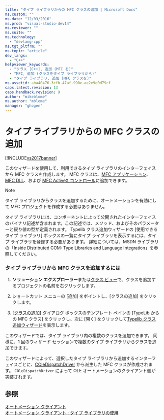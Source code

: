 ```yaml
---
title: "タイプ ライブラリからの MFC クラスの追加 | Microsoft Docs"
ms.custom: ""
ms.date: "12/03/2016"
ms.prod: "visual-studio-dev14"
ms.reviewer: ""
ms.suite: ""
ms.technology: 
  - "devlang-cpp"
ms.tgt_pltfrm: ""
ms.topic: "article"
dev_langs: 
  - "C++"
helpviewer_keywords: 
  - "クラス [C++], 追加 (MFC を)"
  - "MFC, 追加 (クラスをタイプ ライブラリから)"
  - "タイプ ライブラリ, 追加 (MFC クラスを)"
ms.assetid: aba40476-3cfb-47af-990e-ae2e9e0d79cf
caps.latest.revision: 13
caps.handback.revision: 9
author: "mikeblome"
ms.author: "mblome"
manager: "ghogen"
---
```

# タイプ ライブラリからの MFC クラスの追加
[!INCLUDE[vs2017banner](../../assembler/inline/includes/vs2017banner.md)]

このウィザードを使用して、利用できるタイプ ライブラリのインターフェイスから MFC クラスを作成します。  MFC クラスは、[MFC アプリケーション](../../mfc/reference/creating-an-mfc-application.md)、[MFC DLL](../../mfc/reference/creating-an-mfc-dll-project.md)、および [MFC ActiveX コントロール](../../mfc/reference/creating-an-mfc-activex-control.md)に追加できます。  
  
> [!NOTE]
>  タイプ ライブラリからクラスを追加するために、オートメーションを有効にして MFC プロジェクトを作成する必要はありません。  
  
 タイプ ライブラリには、コンポーネントによって公開されたインターフェイスのバイナリ記述が含まれます。この記述では、メソッド、およびそのパラメーターと戻り値の型が定義されます。  Typelib クラス追加ウィザードの \[使用できるタイプ ライブラリ\] ボックスの一覧にタイプ ライブラリを表示するには、タイプ ライブラリを登録する必要があります。  詳細については、MSDN ライブラリの「Inside Distributed COM: Type Libraries and Language Integration」を参照してください。  
  
### タイプ ライブラリから MFC クラスを追加するには  
  
1.  **ソリューション エクスプローラー**または[クラス ビュー](http://msdn.microsoft.com/ja-jp/8d7430a9-3e33-454c-a9e1-a85e3d2db925)で、クラスを追加するプロジェクトの名前を右クリックします。  
  
2.  ショートカット メニューの \[追加\] をポイントし、\[クラスの追加\] をクリックします。  
  
3.  [&#91;クラスの追加&#93;](../../ide/add-class-dialog-box.md) ダイアログ ボックスのテンプレート ペインの \[TypeLib からの MFC クラス\] をクリックし、次に \[開く\] をクリックして[Typelib クラス追加ウィザード](../../mfc/reference/add-class-from-typelib-wizard.md)を表示します。  
  
 このウィザードでは、タイプ ライブラリ内の複数のクラスを追加できます。  同様に、1 回のウィザード セッションで複数のタイプ ライブラリからクラスを追加できます。  
  
 このウィザードによって、選択したタイプ ライブラリから追加するインターフェイスごとに、[COleDispatchDriver](../../mfc/reference/coledispatchdriver-class.md) から派生した MFC クラスが作成されます。  `COleDispatchDriver` によって OLE オートメーションのクライアント側が実装されます。  
  
## 参照  
 [オートメーション クライアント](../../mfc/automation-clients.md)   
 [オートメーション クライアント : タイプ ライブラリの使用](../Topic/Automation%20Clients:%20Using%20Type%20Libraries.md)